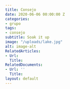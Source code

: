 ```yaml
---
title: Consejo
date: 2020-06-06 00:00:00 Z
categories:
- grupo
tags:
- consejo
subtitle: Soak it up
image: "/uploads/lake.jpg"
alt: image-alt
RelatedArticles:
- Url: 
  Title: 
RelatedDocuments:
- Url: ''
  Title: 
layout: default
---
```


